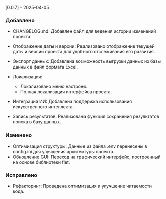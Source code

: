 [0.0.7] - 2025-04-05

### Добавлено

* CHANGELOG.md: Добавлен файл для ведения истории изменений проекта.
* Отображение даты и версии: Реализовано отображение текущей даты и версии проекта для удобного отслеживания его
  развития.
* Экспорт данных: Добавлена возможность выгрузки данных из базы данных в файл формата Excel.

* Локализация:
    * Локализовано меню настроек.
    * Полная локализация интерфейса проекта.

* Интеграция ИИ: Добавлена поддержка использования искусственного интеллекта.
* Запись результатов: Реализована функция сохранения результатов поиска в базу данных.

### Изменено

* Оптимизация структуры: Данные из файла .env перенесены в config.ini для улучшения архитектуры проекта.
* Обновление GUI: Переход на графический интерфейс, построенный на основе библиотеки flet.

### Исправлено

* Рефакторинг: Проведена оптимизация и улучшение читаемости кода.